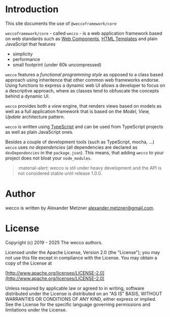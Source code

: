 # Introduction

This site documents the use of `@weccoframework/core`

`weccoframework/core` - called `wecco` - is a web application framework based 
on web standards such as [Web Components](https://www.webcomponents.org/), 
[HTML Templates](https://developer.mozilla.org/de/docs/Web/HTML/Element/template) 
and plain JavaScript that features

* simplicity
* performance
* small footprint (under 60k uncompressed)

`wecco` features a _functional programming style_ as opposed to a class based 
approach using inheritence that other common web frameworks endorse. Using 
functions to express a dynamic web UI allows a developer to focus on a 
descriptive approach, where as classes tend to obfuscate the concepts behind a
dynamic UI.

`wecco` provides both a _view_ engine, that renders views based on models as
well as a full application framework that is based on the _Model, View, Update_
architecture pattern.

`wecco` is written using [TypeScript](https://www.typescriptlang.org/) and can
be used from TypeScript projects as well as plain JavaScript ones.

Besides a couple of development tools (such as TypeScript, mocha, ...) `wecco`
uses _no dependencies_ (all dependencies are declared as `devDependencies` in
the `package.json`). This means, that adding `wecco` to your project does not
bloat your `node_modules`.

> :material-alert: wecco is stil under heavy development and the API is not 
> considered stable until release 1.0.0.

# Author

wecco is written by Alexander Metzner <alexander.metzner@gmail.com>.

# License

Copyright (c) 2019 - 2025 The wecco authors.

Licensed under the Apache License, Version 2.0 (the "License");
you may not use this file except in compliance with the License.
You may obtain a copy of the License at

[http://www.apache.org/licenses/LICENSE-2.0](http://www.apache.org/licenses/LICENSE-2.0)

Unless required by applicable law or agreed to in writing, software
distributed under the License is distributed on an "AS IS" BASIS,
WITHOUT WARRANTIES OR CONDITIONS OF ANY KIND, either express or implied.
See the License for the specific language governing permissions and
limitations under the License.

